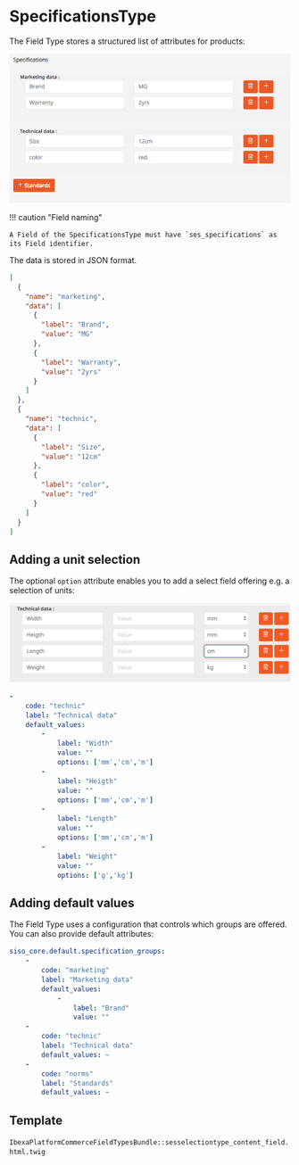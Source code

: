 # SpecificationsType

The Field Type stores a structured list of attributes for products:

![](../img/additional_ez_fieldtypes_10.png)

!!! caution "Field naming"

    A Field of the SpecificationsType must have `ses_specifications` as its Field identifier.

The data is stored in JSON format.

``` json
[
  {
    "name": "marketing",
    "data": [
      {
        "label": "Brand",
        "value": "MG"
      },
      {
        "label": "Warranty",
        "value": "2yrs"
      }
    ]
  },
  {
    "name": "technic",
    "data": [
      {
        "label": "Size",
        "value": "12cm"
      },
      {
        "label": "color",
        "value": "red"
      }
    ]
  }
]
```

## Adding a unit selection

The optional `option` attribute enables you to add a select field offering e.g. a selection of units:

![](../img/additional_ez_fieldtypes_11.png)

``` yaml
-
    code: "technic"
    label: "Technical data"
    default_values:
        -
            label: "Width"
            value: ""
            options: ['mm','cm','m']
        -
            label: "Heigth"
            value: ""
            options: ['mm','cm','m']
        -
            label: "Length"
            value: ""
            options: ['mm','cm','m']
        -
            label: "Weight"
            value: ""
            options: ['g','kg']
```

## Adding default values

The Field Type uses a configuration that controls which groups are offered.
You can also provide default attributes:

``` yaml
siso_core.default.specification_groups:
    -
        code: "marketing"
        label: "Marketing data"
        default_values:
            -
                label: "Brand"
                value: ""
    -
        code: "technic"
        label: "Technical data"
        default_values: ~
    -
        code: "norms"
        label: "Standards"
        default_values: ~
```

## Template

`IbexaPlatformCommerceFieldTypesBundle::sesselectiontype_content_field.html.twig`
